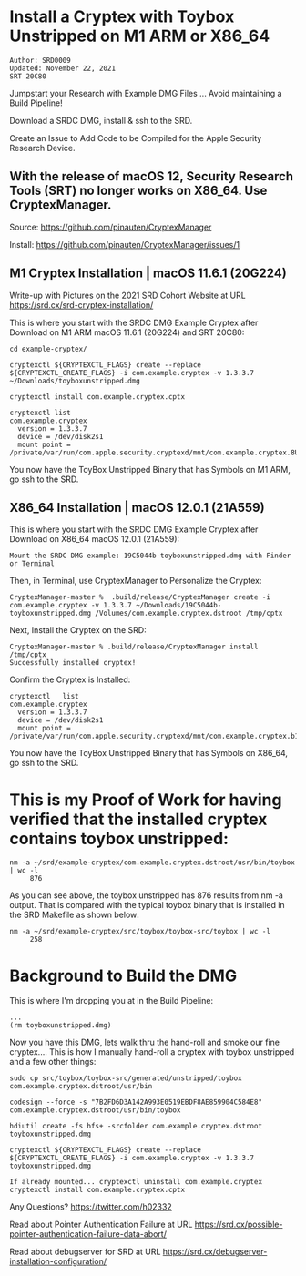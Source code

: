 # Install a Cryptex with Toybox Unstripped on M1 ARM or X86_64
```
Author: SRD0009 
Updated: November 22, 2021
SRT 20C80
```
Jumpstart your Research with Example DMG Files ... Avoid maintaining a Build Pipeline!

Download a SRDC DMG, install & ssh to the SRD.

Create an Issue to Add Code to be Compiled for the Apple Security Research Device. 

With the release of macOS 12, Security Research Tools (SRT) no longer works on X86_64. Use CryptexManager.
---
Source: https://github.com/pinauten/CryptexManager

Install: https://github.com/pinauten/CryptexManager/issues/1

M1 Cryptex Installation | macOS 11.6.1 (20G224)
------

Write-up with Pictures on the 2021 SRD Cohort Website at URL https://srd.cx/srd-cryptex-installation/ 

This is where you start with the SRDC DMG Example Cryptex after Download on M1 ARM macOS 11.6.1 (20G224) and SRT 20C80:
```
cd example-cryptex/
```
```
cryptexctl ${CRYPTEXCTL_FLAGS} create --replace ${CRYPTEXCTL_CREATE_FLAGS} -i com.example.cryptex -v 1.3.3.7 ~/Downloads/toyboxunstripped.dmg
```
```
cryptexctl install com.example.cryptex.cptx
```
```
cryptexctl list
com.example.cryptex
  version = 1.3.3.7
  device = /dev/disk2s1
  mount point = /private/var/run/com.apple.security.cryptexd/mnt/com.example.cryptex.8Ug7XY
```
You now have the ToyBox Unstripped Binary that has Symbols on M1 ARM, go ssh to the SRD.

X86_64 Installation | macOS 12.0.1 (21A559)
----
This is where you start with the SRDC DMG Example Cryptex after Download on X86_64 macOS 12.0.1 (21A559):
```
Mount the SRDC DMG example: 19C5044b-toyboxunstripped.dmg with Finder or Terminal
```
Then, in Terminal, use CryptexManager to Personalize the Cryptex:
```
CryptexManager-master %  .build/release/CryptexManager create -i com.example.cryptex -v 1.3.3.7 ~/Downloads/19C5044b-toyboxunstripped.dmg /Volumes/com.example.cryptex.dstroot /tmp/cptx
```
Next, Install the Cryptex on the SRD:
```
CryptexManager-master % .build/release/CryptexManager install /tmp/cptx                                                                                                                 
Successfully installed cryptex!
```
Confirm the Cryptex is Installed:
```
cryptexctl   list                                                                                                                                               
com.example.cryptex
  version = 1.3.3.7
  device = /dev/disk2s1
  mount point = /private/var/run/com.apple.security.cryptexd/mnt/com.example.cryptex.b16SlD
```
You now have the ToyBox Unstripped Binary that has Symbols on X86_64, go ssh to the SRD.
# This is my Proof of Work for having verified that the installed cryptex contains toybox unstripped:
```
nm -a ~/srd/example-cryptex/com.example.cryptex.dstroot/usr/bin/toybox  | wc -l
     876
```
As you can see above, the toybox unstripped has 876 results from nm -a output. That is compared with the typical toybox binary that is installed in the SRD Makefile as shown below:
```
nm -a ~/srd/example-cryptex/src/toybox/toybox-src/toybox | wc -l
     258
```
# Background to Build the DMG
This is where I'm dropping you at in the Build Pipeline:
```
...
(rm toyboxunstripped.dmg)
```
Now you have this DMG, lets walk thru the hand-roll and smoke our fine cryptex.... This is how I manually hand-roll a cryptex with toybox unstripped and a few other things:
```
sudo cp src/toybox/toybox-src/generated/unstripped/toybox com.example.cryptex.dstroot/usr/bin
```
```
codesign --force -s "7B2FD6D3A142A993E0519EBDF8AE859904C584E8"  com.example.cryptex.dstroot/usr/bin/toybox
```
```
hdiutil create -fs hfs+ -srcfolder com.example.cryptex.dstroot toyboxunstripped.dmg
```
```
cryptexctl ${CRYPTEXCTL_FLAGS} create --replace ${CRYPTEXCTL_CREATE_FLAGS} -i com.example.cryptex -v 1.3.3.7 toyboxunstripped.dmg
```
```
If already mounted... cryptexctl uninstall com.example.cryptex
cryptexctl install com.example.cryptex.cptx
```
Any Questions? https://twitter.com/h02332

Read about Pointer Authentication Failure at URL https://srd.cx/possible-pointer-authentication-failure-data-abort/

Read about debugserver for SRD at URL https://srd.cx/debugserver-installation-configuration/

